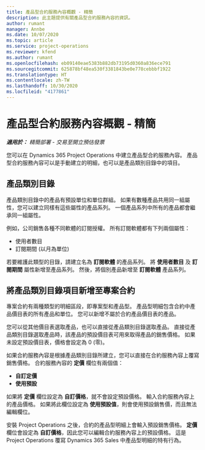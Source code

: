 ```yaml
---
title: 產品型合約服務內容概觀 - 精簡
description: 此主題提供有關產品型合約服務內容的資訊。
author: rumant
manager: Annbe
ms.date: 10/07/2020
ms.topic: article
ms.service: project-operations
ms.reviewer: kfend
ms.author: rumant
ms.openlocfilehash: eb09140eae5383b882db73195d0360a836ece791
ms.sourcegitcommit: 625878bf48ea530f3381843be0e778cebbbf1922
ms.translationtype: HT
ms.contentlocale: zh-TW
ms.lasthandoff: 10/30/2020
ms.locfileid: "4177861"
---
```

# <a name="product-based-contract-lines-overview---lite"></a>產品型合約服務內容概觀 - 精簡

_**適用於：** 精簡部署 - 交易至開立預估發票_

您可以在 Dynamics 365 Project Operations 中建立產品型合約服務內容。 產品型合約服務內容可以是手動建立的明細，也可以是產品類別目錄中的項目。

## <a name="product-catalog"></a>產品類別目錄

產品類別目錄中的產品有預設單位和單位群組。 如果有數種產品共用同一組屬性，您可以建立同樣有這些屬性的產品系列。 一個產品系列中所有的產品都會繼承同一組屬性。

例如，公司銷售各種不同軟體的訂閱授權。 所有訂閱軟體都有下列兩個屬性：

- 使用者數目
- 訂閱期間 (以月為單位)

若要維護此類型的目錄，請建立名為 **訂閱軟體** 的產品系列。 將 **使用者數目** 及 **訂閱期間** 屬性新增至產品系列。 然後，將個別產品新增至 **訂閱軟體** 產品系列。

## <a name="add-product-catalog-items-to-a-project-contract"></a>將產品類別目錄項目新增至專案合約

專案合約有兩種類型的明細區段，即專案型和產品型。 產品型明細包含合約中產品價目表的所有產品和單位。 您可以新增不屬於合約產品價目表的產品。

您可以從其他價目表選取產品，也可以直接從產品類別目錄選取產品。 直接從產品類別目錄選取產品時，該產品的預設價目表可用來取得產品的銷售價格。 如果未設定預設價目表，價格會設定為 0 (零)。

如果合約服務內容是根據產品類別目錄所建立，您可以直接在合約服務內容上覆寫銷售價格。 合約服務內容的 **定價** 欄位有兩個值：

- **自訂定價**
- **使用預設**

如果將 **定價** 欄位設定為 **自訂價格**，就不會設定預設價格。 輸入合約服務內容上的產品價格。 如果將此欄位設定為 **使用預設值**，則會使用預設銷售價，而且無法編輯欄位。

安裝 Project Operations 之後，合約的產品型明細上會輸入預設銷售價格。 **定價** 欄位會設定為 **自訂價格**，因此您可以編輯合約服務內容上的預設價格。 這是 Project Operations 覆寫 Dynamics 365 Sales 中產品型明細的特有行為。
